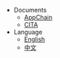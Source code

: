 * Documents
  * [AppChain]()
  * [CITA]()
* Language
  * [English](/en-us/nervos)
  * [中文](/zh-cn/nervos)
